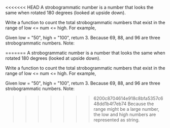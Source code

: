 <<<<<<< HEAD
A strobogrammatic number is a number that looks the same when rotated 180 degrees (looked at upside down).

Write a function to count the total strobogrammatic numbers that exist in the range of low <= num <= high.
For example,

Given low = "50", high = "100", return 3. Because 69, 88, and 96 are three strobogrammatic numbers.
Note:

=======
A strobogrammatic number is a number that looks the same when rotated 180 degrees (looked at upside down).

Write a function to count the total strobogrammatic numbers that exist in the range of low <= num <= high.
For example,

Given low = "50", high = "100", return 3. Because 69, 88, and 96 are three strobogrammatic numbers.
Note:

>>>>>>> 6200c8704614e918c8bfa5357c648dd1b4f7eb74
Because the range might be a large number, the low and high numbers are represented as string.